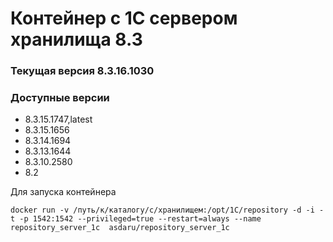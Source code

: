 # Контейнер с 1С сервером хранилища 8.3
### Текущая версия 8.3.16.1030

### Доступные версии
* 8.3.15.1747,latest
* 8.3.15.1656
* 8.3.14.1694
* 8.3.13.1644
* 8.3.10.2580
* 8.2

Для запуска контейнера

```
docker run -v /путь/к/каталогу/с/хранилищем:/opt/1C/repository -d -i -t -p 1542:1542 --privileged=true --restart=always --name repository_server_1c  asdaru/repository_server_1c
```

